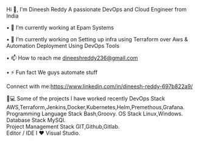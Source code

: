 Hi 👋, I'm Dineesh Reddy
A passionate DevOps and Cloud Engineer from India

•	🔭 I’m currently working at Epam Systems

•	🌱 I’m currently working on Setting up infra  using Terraform over Aws & Automation Deployment Using DevOps Tools

•	📫 How to reach me dineeshreddy236@gmail.com 

•	⚡ Fun fact We guys automate stuff

Connect with me:https://www.linkedin.com/in/dineesh-reddy-697b822a9/
 
👨💻 Some of the projects I have worked recently
DevOps Stack
     AWS,Terraform,Jenkins,Docker,Kubernetes,Helm,Premethous,Grafana.                 
Programming Language Stack
     Bash,Groovy.
OS Stack
    Linux,Windows.     
Database Stack
    MySQl.   
Project Management Stack
    GIT,Github,Gitlab.     
Editor / IDE I ♥
 Visual Studio.   


